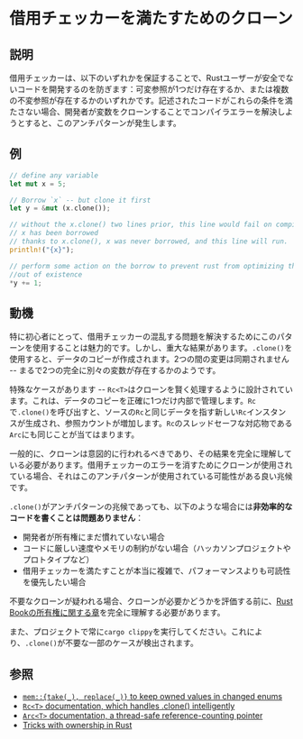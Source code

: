 # 借用チェッカーを満たすためのクローン

## 説明

借用チェッカーは、以下のいずれかを保証することで、Rustユーザーが安全でないコードを開発するのを防ぎます：可変参照が1つだけ存在するか、または複数の不変参照が存在するかのいずれかです。記述されたコードがこれらの条件を満たさない場合、開発者が変数をクローンすることでコンパイラエラーを解決しようとすると、このアンチパターンが発生します。

## 例

```rust
// define any variable
let mut x = 5;

// Borrow `x` -- but clone it first
let y = &mut (x.clone());

// without the x.clone() two lines prior, this line would fail on compile as
// x has been borrowed
// thanks to x.clone(), x was never borrowed, and this line will run.
println!("{x}");

// perform some action on the borrow to prevent rust from optimizing this
//out of existence
*y += 1;
```

## 動機

特に初心者にとって、借用チェッカーの混乱する問題を解決するためにこのパターンを使用することは魅力的です。しかし、重大な結果があります。`.clone()`を使用すると、データのコピーが作成されます。2つの間の変更は同期されません -- まるで2つの完全に別々の変数が存在するかのようです。

特殊なケースがあります -- `Rc<T>`はクローンを賢く処理するように設計されています。これは、データのコピーを正確に1つだけ内部で管理します。`Rc`で`.clone()`を呼び出すと、ソースの`Rc`と同じデータを指す新しい`Rc`インスタンスが生成され、参照カウントが増加します。`Rc`のスレッドセーフな対応物である`Arc`にも同じことが当てはまります。

一般的に、クローンは意図的に行われるべきであり、その結果を完全に理解している必要があります。借用チェッカーのエラーを消すためにクローンが使用されている場合、それはこのアンチパターンが使用されている可能性がある良い兆候です。

`.clone()`がアンチパターンの兆候であっても、以下のような場合には**非効率的なコードを書くことは問題ありません**：

- 開発者が所有権にまだ慣れていない場合
- コードに厳しい速度やメモリの制約がない場合（ハッカソンプロジェクトやプロトタイプなど）
- 借用チェッカーを満たすことが本当に複雑で、パフォーマンスよりも可読性を優先したい場合

不要なクローンが疑われる場合、クローンが必要かどうかを評価する前に、[Rust Bookの所有権に関する章](https://doc.rust-lang.org/book/ownership.html)を完全に理解する必要があります。

また、プロジェクトで常に`cargo clippy`を実行してください。これにより、`.clone()`が不要な一部のケースが検出されます。

## 参照

- [`mem::{take(_), replace(_)}` to keep owned values in changed enums](../idioms/mem-replace.md)
- [`Rc<T>` documentation, which handles .clone() intelligently](http://doc.rust-lang.org/std/rc/)
- [`Arc<T>` documentation, a thread-safe reference-counting pointer](https://doc.rust-lang.org/std/sync/struct.Arc.html)
- [Tricks with ownership in Rust](https://web.archive.org/web/20210120233744/https://xion.io/post/code/rust-borrowchk-tricks.html)

